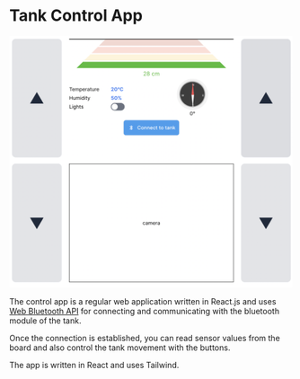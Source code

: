# Tank Control App

<!-- TODO: Replace with a better photo -->
<!-- TODO: remove camera block from the UI -->
<img src="./assets/control-app.png">

The control app is a regular web application written in React.js and uses [Web Bluetooth API](https://developer.mozilla.org/en-US/docs/Web/API/Web_Bluetooth_API) for connecting and communicating with the bluetooth module of the tank.

Once the connection is established, you can read sensor values from the board and also control the tank movement with the buttons.

The app is written in React and uses Tailwind.
